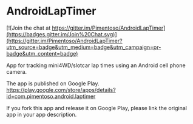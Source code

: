AndroidLapTimer
===============

[![Join the chat at https://gitter.im/Pimentoso/AndroidLapTimer](https://badges.gitter.im/Join%20Chat.svg)](https://gitter.im/Pimentoso/AndroidLapTimer?utm_source=badge&utm_medium=badge&utm_campaign=pr-badge&utm_content=badge)

App for tracking mini4WD/slotcar lap times using an Android cell phone camera.

The app is published on Google Play.
https://play.google.com/store/apps/details?id=com.pimentoso.android.laptimer

If you fork this app and release it on Google Play, please link the original app in your app description.